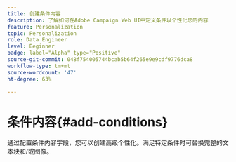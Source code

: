 ```yaml
---
title: 创建条件内容
description: 了解如何在Adobe Campaign Web UI中定义条件以个性化您的内容
feature: Personalization
topic: Personalization
role: Data Engineer
level: Beginner
badge: label="Alpha" type="Positive"
source-git-commit: 048f754005744bcab5b64f265e9e9cdf9776dca8
workflow-type: tm+mt
source-wordcount: '47'
ht-degree: 63%

---
```



# 条件内容{#add-conditions}

通过配置条件内容字段，您可以创建高级个性化。满足特定条件时可替换完整的文本块和/或图像。
